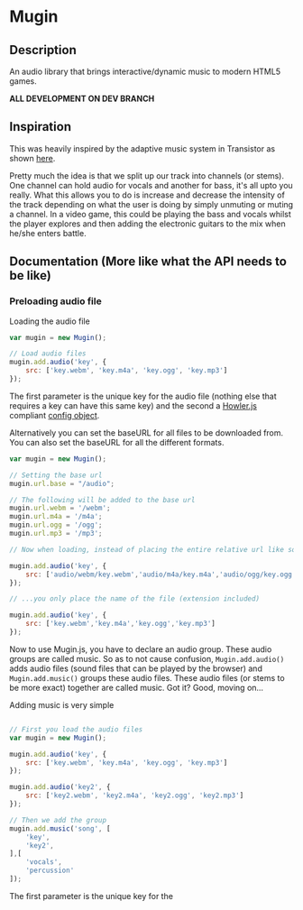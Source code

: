 # Mugin

## Description

An audio library that brings interactive/dynamic music to modern HTML5 games.

**ALL DEVELOPMENT ON DEV BRANCH**

## Inspiration

This was heavily inspired by the adaptive music system in Transistor as shown [here](https://www.youtube.com/watch?v=gr03nRLbWos&t=7m6s).

Pretty much the idea is that we split up our track into channels (or stems). One channel can hold audio for vocals and another for bass, it's all upto you really. What this allows you to do is increase and decrease the intensity of the track depending on what the user is doing by simply unmuting or muting a channel. In a video game, this could be playing the bass and vocals whilst the player explores and then adding the electronic guitars to the mix when he/she enters battle.

## Documentation (More like what the API needs to be like)

### Preloading audio file

Loading the audio file

```javascript
var mugin = new Mugin();

// Load audio files
mugin.add.audio('key', {
    src: ['key.webm', 'key.m4a', 'key.ogg', 'key.mp3']
});
```

The first parameter is the unique key for the audio file (nothing else that requires a key can have this same key) and the second a [Howler.js](https://github.com/goldfire/howler.js) compliant [config object](https://github.com/goldfire/howler.js#options).

Alternatively you can set the baseURL for all files to be downloaded from. You can also set the baseURL for all the different formats.

```javascript
var mugin = new Mugin();

// Setting the base url
mugin.url.base = "/audio";

// The following will be added to the base url
mugin.url.webm = '/webm';
mugin.url.m4a = '/m4a';
mugin.url.ogg = '/ogg';
mugin.url.mp3 = '/mp3';

// Now when loading, instead of placing the entire relative url like so...

mugin.add.audio('key', {
    src: ['audio/webm/key.webm','audio/m4a/key.m4a','audio/ogg/key.ogg','audio/mp3/key.mp3']
});

// ...you only place the name of the file (extension included)

mugin.add.audio('key', {
    src: ['key.webm','key.m4a','key.ogg','key.mp3']
});
```

Now to use Mugin.js, you have to declare an audio group. These audio groups are called music. So as to not cause confusion, `Mugin.add.audio()` adds audio files (sound files that can be played by the browser) and `Mugin.add.music()` groups these audio files. These audio files (or stems to be more exact) together are called music. Got it? Good, moving on...

Adding music is very simple

```javascript

// First you load the audio files
var mugin = new Mugin();

mugin.add.audio('key', {
    src: ['key.webm', 'key.m4a', 'key.ogg', 'key.mp3']
});

mugin.add.audio('key2', {
    src: ['key2.webm', 'key2.m4a', 'key2.ogg', 'key2.mp3']
});

// Then we add the group
mugin.add.music('song', [
    'key',
    'key2',
],[
    'vocals',
    'percussion'
]);
```

The first parameter is the unique key for the 